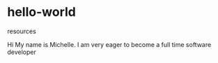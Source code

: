 # hello-world
resources

Hi My name is Michelle. I am very eager to become a full time software developer
